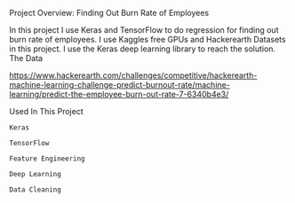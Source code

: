 Project Overview: Finding Out Burn Rate of Employees

In this project I use Keras and TensorFlow to do regression for finding out burn rate of employees. I use Kaggles free GPUs and Hackerearth Datasets in this project. I use the Keras deep learning library to reach the solution.
The Data

https://www.hackerearth.com/challenges/competitive/hackerearth-machine-learning-challenge-predict-burnout-rate/machine-learning/predict-the-employee-burn-out-rate-7-6340b4e3/



Used In This Project

    Keras

    TensorFlow

    Feature Engineering

    Deep Learning 
    
    Data Cleaning
